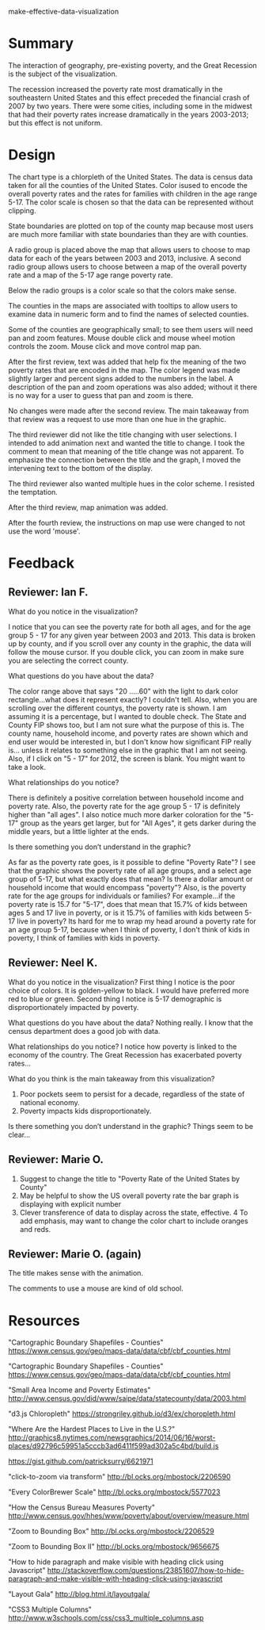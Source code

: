 make-effective-data-visualization

Summary
=======

The interaction of geography, pre-existing poverty, and the Great Recession is
the subject of the visualization.

The recession increased the poverty rate most dramatically in the southeastern
United States and this effect preceded the financial crash of 2007 by two
years.  There were some cities, including some in the midwest that had their
poverty rates increase dramatically in the years 2003-2013; but this effect
is not uniform.

Design
======

The chart type is a chlorpleth of the United States.  The data is census data
taken for all the counties of the United States.  Color isused to encode the
overall poverty rates and the rates for families with children in the age range
5-17.  The color scale is chosen so that the data can be represented without
clipping.

State boundaries are plotted on top of the county map because most users are
much more familiar with state boundaries than they are with counties.

A radio group is placed above the map that allows users to choose to map data
for each of the years between 2003 and 2013, inclusive.  A second radio group
allows users to choose between a map of the overall poverty rate and a map of
the 5-17 age range poverty rate.

Below the radio groups is a color scale so that the colors make sense.

The counties in the maps are associated with tooltips to allow users to
examine data in numeric form and to find the names of selected counties.

Some of the counties are geographically small; to see them users will need pan
and zoom features.  Mouse double click and mouse wheel motion controls the
zoom.  Mouse click and move control map pan.
 
After the first review, text was added that help fix the meaning of the two
poverty rates that are encoded in the map.  The color legend was made slightly
larger and percent signs added to the numbers in the label.  A description of
the pan and zoom operations was also added; without it there is no way for a
user to guess that pan and zoom is there.

No changes were made after the second review.  The main takeaway from that
review was a request to use more than one hue in the graphic.

The third reviewer did not like the title changing with user selections.
I intended to add animation next and wanted the title to change.  I took
the comment to mean that meaning of the title change was not apparent.
To emphasize the connection between the title and the graph, I moved 
the intervening text to the bottom of the display.

The third reviewer also wanted multiple hues in the color scheme.  I resisted
the temptation.

After the third review, map animation was added.

After the fourth review, the instructions on map use were changed to not use
the word 'mouse'.

Feedback
========

Reviewer: Ian F.
----------------

What do you notice in the visualization?

I notice that you can see the poverty rate for both all ages, and for the age
group 5 - 17 for any given year between 2003 and 2013.  This data is broken up
by county, and if you scroll over any county in the graphic, the data will
follow the mouse cursor.  If you double click, you can zoom in make sure you
are selecting the correct county.

What questions do you have about the data?

The color range above that says "20 .....60" with the light to dark color
rectangle...what does it represent exactly?  I couldn't tell.  Also, when you
are scrolling over the different countys, the poverty rate is shown.  I am
assuming it is a percentage, but I wanted to double check.  The State and
County FIP shows too, but I am not sure what the purpose of this is.  The
county name, household income, and poverty rates are shown which and end user
would be interested in, but I don't know how significant FIP really is...
unless it relates to something else in the graphic that I am not seeing.
Also, if I click on "5 - 17" for 2012, the screen is blank.  You might want
to take a look.

What relationships do you notice?

There is definitely a positive correlation between household income and poverty
rate.  Also, the poverty rate for the age group 5 - 17 is definitely higher
than "all ages".  I also notice much more darker coloration for the "5-17"
group as the years get larger, but for "All Ages", it gets darker during the
middle years, but a little lighter at the ends. 

Is there something you don’t understand in the graphic?

As far as the poverty rate goes, is it possible to define "Poverty Rate"?  I
see that the graphic shows the poverty rate of all age groups, and a select
age group of 5-17, but what exactly does that mean?  Is there a dollar amount
or household income that would encompass "poverty"?  Also, is the poverty
rate for the age groups for individuals or families?  For example...if the
poverty rate is 15.7 for "5-17", does that mean that 15.7% of kids between ages
5 and 17 live in poverty, or is it 15.7% of families with kids between 5-17
live in poverty?  Its hard for me to wrap my head around a poverty rate for an
age group 5-17, because when I think of poverty, I don't think of kids in
poverty, I think of families with kids in poverty.


Reviewer: Neel K.
-----------------

What do you notice in the visualization?
  First thing I notice is the poor choice of colors.  It is
golden-yellow to black.  I would have preferred more red to blue or
green.  Second thing I notice is 5-17 demographic is
disproportionately impacted by poverty.

What questions do you have about the data?
  Nothing really.  I know that the census department does a good job with data.

What relationships do you notice?
  I notice how poverty is linked to the economy of the country.  The
Great Recession has exacerbated poverty rates...

What do you think is the main takeaway from this visualization?
  1.  Poor pockets seem to persist for a decade, regardless of the
state of national economy.
  2.  Poverty impacts kids disproportionately.

Is there something you don’t understand in the graphic?
  Things seem to be clear...


Reviewer: Marie O.
------------------

1. Suggest to change the title to "Poverty Rate of the United States by County"
2. May be helpful to show the US overall poverty rate the bar graph is displaying
   with explicit number
3. Clever transference of data to display across the state, effective.
4  To add emphasis, may want to change the color chart to include oranges and reds.

Reviewer: Marie O. (again)
--------------------------
The title makes sense with the animation.

The comments to use a mouse are kind of old school.


Resources
=========

"Cartographic Boundary Shapefiles - Counties"
https://www.census.gov/geo/maps-data/data/cbf/cbf_counties.html

"Cartographic Boundary Shapefiles - Counties"
https://www.census.gov/geo/maps-data/data/cbf/cbf_counties.html

"Small Area Income and Poverty Estimates"
http://www.census.gov/did/www/saipe/data/statecounty/data/2003.html

"d3.js Chloropleth"
https://strongriley.github.io/d3/ex/choropleth.html

"Where Are the Hardest Places to Live in the U.S.?"
http://graphics8.nytimes.com/newsgraphics/2014/06/16/worst-places/d92796c59951a5cccb3ad6411f599ad302a5c4bd/build.js

https://gist.github.com/patricksurry/6621971

"click-to-zoom via transform"
http://bl.ocks.org/mbostock/2206590

"Every ColorBrewer Scale"
http://bl.ocks.org/mbostock/5577023

"How the Census Bureau Measures Poverty"
http://www.census.gov/hhes/www/poverty/about/overview/measure.html

"Zoom to Bounding Box"
http://bl.ocks.org/mbostock/2206529

"Zoom to Bounding Box II"
http://bl.ocks.org/mbostock/9656675

"How to hide paragraph and make visible with heading click using Javascript"
http://stackoverflow.com/questions/23851607/how-to-hide-paragraph-and-make-visible-with-heading-click-using-javascript

"Layout Gala"
http://blog.html.it/layoutgala/

"CSS3 Multiple Columns"
http://www.w3schools.com/css/css3_multiple_columns.asp
